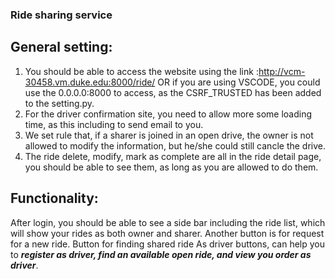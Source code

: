 ### Ride sharing service
## General setting:
1. You should be able to access the website using the link :http://vcm-30458.vm.duke.edu:8000/ride/ OR if you are using VSCODE, you could use the 0.0.0.0:8000 to access, as the CSRF_TRUSTED has been added to the setting.py.
2. For the driver confirmation site, you need to allow more some loading time, as this including to send email to you.
3. We set rule that, if a sharer is joined in an open drive, the owner is not allowed to modify the information, but he/she could still cancle the drive.
4. The ride delete, modify, mark as complete are all in the ride detail page, you should be able to see them, as long as you are allowed to do them.
## Functionality:
After login, you should be able to see a side bar including the ride list, which will show your rides as both owner and sharer.
Another button is for request for a new ride.
Button for finding shared ride
As driver buttons, can help you to ***register as driver, find an available open ride, and view you order as driver***. 

